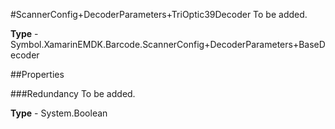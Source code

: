 #ScannerConfig+DecoderParameters+TriOptic39Decoder
To be added.

**Type** - Symbol.XamarinEMDK.Barcode.ScannerConfig+DecoderParameters+BaseDecoder

##Properties

###Redundancy
To be added.

**Type** - System.Boolean



